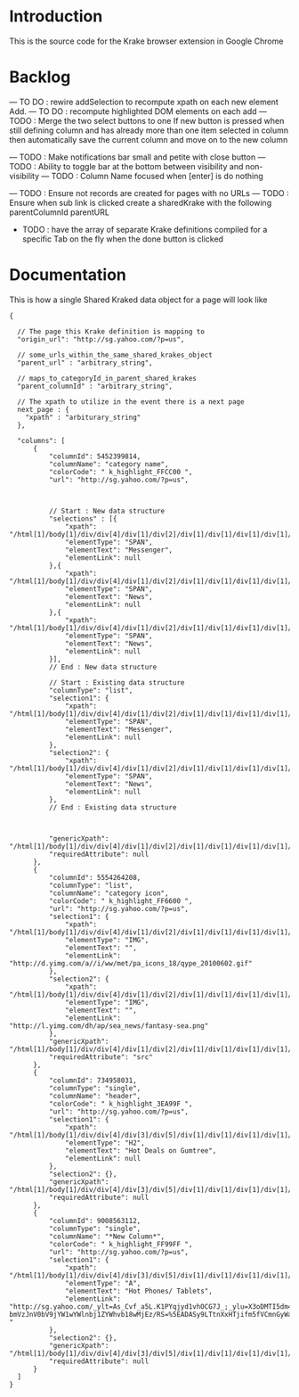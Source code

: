 Introduction 
===
This is the source code for the Krake browser extension in Google Chrome



Backlog
===
— TO DO : rewire addSelection to recompute xpath on each new element Add. 
— TO DO : recompute highlighted DOM elements on each add
— TODO : Merge the two select buttons to one
    If new button is pressed when still defining column and has already more than one item selected in column then 
      automatically save the current column and move on to the new column
    
— TODO : Make notifications bar small and petite with close button
— TODO : Ability to toggle bar at the bottom between visibility and non-visibility
— TODO : Column Name focused when [enter] is do nothing 
    
— TODO : Ensure not records are created for pages with no URLs
— TODO : Ensure when sub link is clicked
    create a sharedKrake with the following
      parentColumnId
      parentURL

- TODO : have the array of separate Krake definitions compiled for a specific Tab on the fly when the done button is clicked



Documentation
===
This is how a single Shared Kraked data object for a page will look like

    {
      
      // The page this Krake definition is mapping to
      "origin_url": "http://sg.yahoo.com/?p=us",
            
      // some_urls_within_the_same_shared_krakes_object
      "parent_url" : "arbitrary_string",
      
      // maps_to_categoryId_in_parent_shared_krakes
      "parent_columnId" : "arbitrary_string",
      
      // The xpath to utilize in the event there is a next page
      next_page : {
        "xpath" : "arbiturary_string"
      },
      
      "columns": [
          {
              "columnId": 5452399814,
              "columnName": "category name",
              "colorCode": " k_highlight_FFCC00 ",
              "url": "http://sg.yahoo.com/?p=us",
              
              
              
              // Start : New data structure
              "selections" : [{
                  "xpath": "/html[1]/body[1]/div/div[4]/div[1]/div[2]/div[1]/div[1]/div[1]/div[1]/div[2]/ol[1]/li[2]/a[1]/span[2]",
                  "elementType": "SPAN",
                  "elementText": "Messenger",
                  "elementLink": null
              },{
                  "xpath": "/html[1]/body[1]/div/div[4]/div[1]/div[2]/div[1]/div[1]/div[1]/div[1]/div[2]/ol[1]/li[3]/a[1]/span[2]",
                  "elementType": "SPAN",
                  "elementText": "News",
                  "elementLink": null
              },{
                  "xpath": "/html[1]/body[1]/div/div[4]/div[1]/div[2]/div[1]/div[1]/div[1]/div[1]/div[2]/ol[1]/li[3]/a[1]/span[2]",
                  "elementType": "SPAN",
                  "elementText": "News",
                  "elementLink": null
              }],
              // End : New data structure
              
              // Start : Existing data structure
              "columnType": "list",              
              "selection1": {
                  "xpath": "/html[1]/body[1]/div/div[4]/div[1]/div[2]/div[1]/div[1]/div[1]/div[1]/div[2]/ol[1]/li[2]/a[1]/span[2]",
                  "elementType": "SPAN",
                  "elementText": "Messenger",
                  "elementLink": null
              },
              "selection2": {
                  "xpath": "/html[1]/body[1]/div/div[4]/div[1]/div[2]/div[1]/div[1]/div[1]/div[1]/div[2]/ol[1]/li[3]/a[1]/span[2]",
                  "elementType": "SPAN",
                  "elementText": "News",
                  "elementLink": null
              },
              // End : Existing data structure
              
              
              
              "genericXpath": "/html[1]/body[1]/div/div[4]/div[1]/div[2]/div[1]/div[1]/div[1]/div[1]/div[2]/ol[1]/li/a[1]/span[2]",
              "requiredAttribute": null
          },
          {
              "columnId": 5554264208,
              "columnType": "list",
              "columnName": "category icon",
              "colorCode": " k_highlight_FF6600 ",
              "url": "http://sg.yahoo.com/?p=us",
              "selection1": {
                  "xpath": "/html[1]/body[1]/div/div[4]/div[1]/div[2]/div[1]/div[1]/div[1]/div[1]/div[2]/ol[1]/li[7]/a[1]/span[1]/img[1]",
                  "elementType": "IMG",
                  "elementText": "",
                  "elementLink": "http://d.yimg.com/a//i/ww/met/pa_icons_18/qype_20100602.gif"
              },
              "selection2": {
                  "xpath": "/html[1]/body[1]/div/div[4]/div[1]/div[2]/div[1]/div[1]/div[1]/div[1]/div[2]/ol[1]/li[6]/a[1]/span[1]/img[1]",
                  "elementType": "IMG",
                  "elementText": "",
                  "elementLink": "http://l.yimg.com/dh/ap/sea_news/fantasy-sea.png"
              },
              "genericXpath": "/html[1]/body[1]/div/div[4]/div[1]/div[2]/div[1]/div[1]/div[1]/div[1]/div[2]/ol[1]/li/a[1]/span[1]/img[1]",
              "requiredAttribute": "src"
          },
          {
              "columnId": 734958031,
              "columnType": "single",
              "columnName": "header",
              "colorCode": " k_highlight_3EA99F ",
              "url": "http://sg.yahoo.com/?p=us",
              "selection1": {
                  "xpath": "/html[1]/body[1]/div/div[4]/div[3]/div[5]/div[1]/div[1]/div[1]/div[1]/ul[1]/li[1]/div[1]/div[1]/div[1]/div[1]/div[1]/h2[1]",
                  "elementType": "H2",
                  "elementText": "Hot Deals on Gumtree",
                  "elementLink": null
              },
              "selection2": {},
              "genericXpath": "/html[1]/body[1]/div/div[4]/div[3]/div[5]/div[1]/div[1]/div[1]/div[1]/ul[1]/li[1]/div[1]/div[1]/div[1]/div[1]/div[1]/h2[1]",
              "requiredAttribute": null
          },
          {
              "columnId": 9008563112,
              "columnType": "single",
              "columnName": "*New Column*",
              "colorCode": " k_highlight_FF99FF ",
              "url": "http://sg.yahoo.com/?p=us",
              "selection1": {
                  "xpath": "/html[1]/body[1]/div/div[4]/div[3]/div[5]/div[1]/div[1]/div[1]/div[1]/ul[1]/li[1]/div[1]/div[1]/div[1]/div[2]/ul[1]/li[1]/span[1]/a[1]",
                  "elementType": "A",
                  "elementText": "Hot Phones/ Tablets",
                  "elementLink": "http://sg.yahoo.com/_ylt=As_Cvf_a5L.K1PYqjyd1vhOCG7J_;_ylu=X3oDMTI5dm43c2Uz…bmVzJnV0bV9jYW1wYWlnbj1ZYWhvb18wMjEz/RS=%5EADASy9LTtnXxHTjifm5fVCmnGyWa3I-"
              },
              "selection2": {},
              "genericXpath": "/html[1]/body[1]/div/div[4]/div[3]/div[5]/div[1]/div[1]/div[1]/div[1]/ul[1]/li[1]/div[1]/div[1]/div[1]/div[2]/ul[1]/li[1]/span[1]/a[1]",
              "requiredAttribute": null
          }
      ]
    }